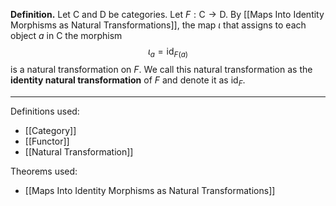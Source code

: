 **Definition.** Let $\mathsf{C}$ and $\mathsf{D}$ be categories. Let $F:\mathsf{C}\to \mathsf{D}$. By [[Maps Into Identity Morphisms as Natural Transformations]], the map $\iota$ that assigns to each object $a$ in $\mathsf{C}$ the morphism $$\iota_{a}=\text{id}_{F(a)}$$is a natural transformation on $F$. We call this natural transformation as the **identity natural transformation** of $F$ and denote it as $\text{id}_{F}$.
***
Definitions used:
- [[Category]]
- [[Functor]]
- [[Natural Transformation]]

Theorems used:
- [[Maps Into Identity Morphisms as Natural Transformations]]